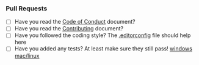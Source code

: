 ### Pull Requests

* [ ] Have you read the [Code of Conduct](CODE_OF_CONDUCT.md) document?
* [ ] Have you read the [Contributing](CONTRIBUTING.md) document?
* [ ] Have you followed the coding style? The [.editorconfig](../.editorconfig) file should help here
* [ ] Have you added any tests? At least make sure they still pass! [windows](../build/test.ps1) [mac/linux](../build/test.sh)
